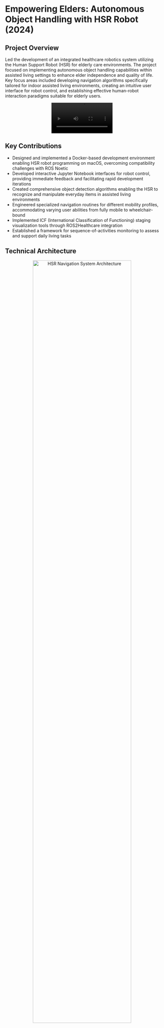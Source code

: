 # Empowering Elders: Autonomous Object Handling with HSR Robot (2024)

## Project Overview

Led the development of an integrated healthcare robotics system utilizing the Human Support Robot (HSR) for elderly care environments. The project focused on implementing autonomous object handling capabilities within assisted living settings to enhance elder independence and quality of life. Key focus areas included developing navigation algorithms specifically tailored for indoor assisted living environments, creating an intuitive user interface for robot control, and establishing effective human-robot interaction paradigms suitable for elderly users.

<p align="center">
  <video controls width="80%" style="max-width: 200px;">
    <source src="/videos/projects/hsr_eldercare_2024/minos_hsr_setup.mp4" type="video/mp4">
    Your browser does not support the video tag.
  </video>
</p>

## Key Contributions

- Designed and implemented a Docker-based development environment enabling HSR robot programming on macOS, overcoming compatibility challenges with ROS Noetic
- Developed interactive Jupyter Notebook interfaces for robot control, providing immediate feedback and facilitating rapid development iterations
- Created comprehensive object detection algorithms enabling the HSR to recognize and manipulate everyday items in assisted living environments
- Engineered specialized navigation routines for different mobility profiles, accommodating varying user abilities from fully mobile to wheelchair-bound
- Implemented ICF (International Classification of Functioning) staging visualization tools through ROS2Healthcare integration
- Established a framework for sequence-of-activities monitoring to assess and support daily living tasks

## Technical Architecture

<p align="center"><img src="/images/projects/hsr_eldercare_2024/navigation_system.webp" alt="HSR Navigation System Architecture" width="80%"></p>

*Figure: HSR navigation system for assisted living environments*

The system architecture is comprised of several integrated components:

1. **Development Framework**
   - Docker containerization for cross-platform compatibility
   - Jupyter Notebook interface for interactive development
   - Git-based version control through the hsr-demo-lab repository

2. **Robot Control Systems**
   - ROS Noetic implementation using Python and C++
   - Custom HSR robot API for simplified control integration
   - Real-time data processing and sensor fusion

3. **Navigation Components**
   - Specialized path planning for indoor environments
   - Obstacle avoidance with human-awareness parameters
   - Dynamic replanning based on environmental changes

4. **Object Interaction**
   - Computer vision for object recognition
   - Grasping algorithms for various household items
   - Force-feedback mechanisms for safe object handling

5. **Healthcare Integration**
   - ROS2Healthcare connectivity for medical data visualization
   - ICF staging implementation for patient assessment
   - Activity sequence monitoring and analysis

## Technical Skills Demonstrated

- ROS (Robot Operating System) implementation for complex robot control
- Docker containerization for cross-platform development
- Computer vision and machine learning for object detection
- Sensor fusion for environmental awareness
- Human-robot interaction design for elderly users
- Healthcare data integration and visualization
- Jupyter-based interactive development workflows

## Project Status and Testing

Currently, the project is in active development with initial testing conducted at Tokyo Metropolitan University's Minami Osawa campus. The system has demonstrated the ability to successfully navigate living spaces and perform basic object handling tasks. Key achievements and challenges include:

- Successful implementation of Docker-based development environment for macOS
- Functional robot control via Jupyter Notebook interface
- Initial testing of basic object grasping capabilities
- Navigation testing in simulated environments
- Ongoing challenges with API differences between simulation and real-world HSR robot
- Integration of robot capabilities with ICF healthcare staging

## Assisted Living Scenarios

The project is designed to support multiple types of users with varying abilities:

<p align="center"><img src="/images/projects/hsr_eldercare_2024/sequence_activities.webp" alt="Sequence of Activities Support" width="90%"></p>

*Figure: Sequence of Activities for different mobility profiles*

Four primary user profiles have been established:
1. **Mobile Elderly (Good Condition)** - Basic assistance with limited physical support
2. **Limited Mobility Elderly** - Enhanced support with walking aids integration
3. **Young Hemiplegic Patient (Good)** - Specialized support for one-sided limitations
4. **Young Hemiplegic Patient (Limited)** - Comprehensive assistance with assistive device integration

The HSR robot provides customized support across key activities:
- Wake-up assistance
- Bed transfer support
- Walking assistance
- Clothes changing aid
- Personal hygiene support
- Toilet use assistance

## Technologies Used

- **Programming**: Python, C++, Jupyter Notebooks
- **Frameworks**: ROS Noetic, Docker
- **Computer Vision**: OpenCV, PyTorch
- **Healthcare Data**: ROS2Healthcare
- **Simulation**: Gazebo
- **Hardware**: Toyota HSR Robot
- **Version Control**: Git, GitHub
- **Development Tools**: VSCode, Jupyter

## Future Directions

Based on current progress, future work will focus on:

1. Refining the object manipulation capabilities for greater precision
2. Enhancing the user interface for elderly accessibility
3. Implementing more advanced navigation algorithms for complex indoor environments
4. Expanding the healthcare data integration for comprehensive patient monitoring
5. Conducting extensive real-world testing in actual assisted living facilities
6. Developing adaptive learning mechanisms to improve robot-user interactions over time